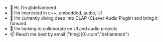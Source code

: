 - 👋 Hi, I’m @defiantnerd
- 👀 I’m interested in c++, embedded, audio, UI
- 🌱 I’m currently diving deep into CLAP (CLever Audio Plugin) and bring it forward
- 💞️ I’m looking to collaborate on UI and audio projects
- 📫 Reach me best by email ("tim@{0}.com","defiantnerd")

<!---
defiantnerd/defiantnerd is a ✨ special ✨ repository because its `README.md` (this file) appears on your GitHub profile.
You can click the Preview link to take a look at your changes.
--->
